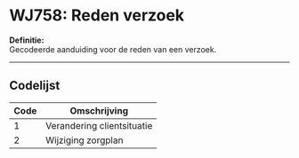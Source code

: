 # WJ758: Reden verzoek

**Definitie:**  
Gecodeerde aanduiding voor de reden van een verzoek.

---

## Codelijst

| Code | Omschrijving |
|------|--------------|
| 1 | Verandering clientsituatie |
| 2 | Wijziging zorgplan |
